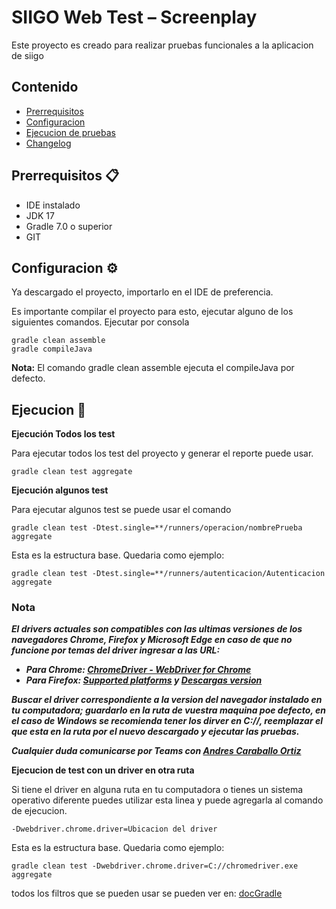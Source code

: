 # SIIGO Web Test – Screenplay

Este proyecto es creado para realizar pruebas funcionales a la aplicacion de siigo
 
## Contenido ##
 
- [Prerrequisitos](#prerrequisitos)
- [Configuracion](#configuracion)
- [Ejecucion de pruebas](#ejecucion)
- [Changelog](#changelog)
 
## Prerrequisitos 📋
 
- IDE instalado
- JDK 17
- Gradle 7.0 o superior
- GIT
 
## Configuracion ⚙️
 
Ya descargado el proyecto, importarlo en el IDE de preferencia.

Es importante compilar el proyecto para esto, ejecutar alguno de los siguientes comandos.
Ejecutar por consola 
```
gradle clean assemble
gradle compileJava
```
**Nota:** El comando gradle clean assemble ejecuta el compileJava por defecto.

## Ejecucion 🚀

**Ejecución Todos los test**

Para ejecutar todos los test del proyecto y generar el reporte puede usar.

```
gradle clean test aggregate
```

**Ejecución algunos test**

Para ejecutar algunos test se puede usar el comando
```
gradle clean test -Dtest.single=**/runners/operacion/nombrePrueba aggregate
```
Esta es la estructura base. Quedaria como ejemplo:
```
gradle clean test -Dtest.single=**/runners/autenticacion/Autenticacion aggregate
```

### Nota

***El drivers actuales son compatibles con las ultimas versiones de los navegadores Chrome, Firefox y Microsoft Edge en 
caso de que no funcione por temas del driver ingresar a las URL:***
* ***Para Chrome: [ChromeDriver - WebDriver for Chrome](https://chromedriver.chromium.org/)***
* ***Para Firefox: [Supported platforms](https://firefox-source-docs.mozilla.org/testing/geckodriver/Support.html) y
[Descargas version](https://github.com/mozilla/geckodriver)***
    
***Buscar el driver correspondiente a la version del navegador instalado en tu computadora; guardarlo en la ruta 
de vuestra maquina poe defecto, en el caso de Windows se recomienda tener los dirver en C://, reemplazar el que esta en la ruta por el nuevo descargado y ejecutar las pruebas.***

***Cualquier duda comunicarse por Teams con [Andres Caraballo Ortiz]()***

**Ejecucion de test con un driver en otra ruta**

Si tiene el driver en alguna ruta en tu computadora o tienes un sistema operativo diferente puedes utilizar esta linea 
y puede agregarla al comando de ejecucion.
```
-Dwebdriver.chrome.driver=Ubicacion del driver
```
Esta es la estructura base. Quedaria como ejemplo:
```
gradle clean test -Dwebdriver.chrome.driver=C://chromedriver.exe aggregate
```

todos los filtros que se pueden usar se pueden ver en:
[docGradle](https://docs.gradle.org/current/javadoc/org/gradle/api/tasks/testing/TestFilter.html)
 
